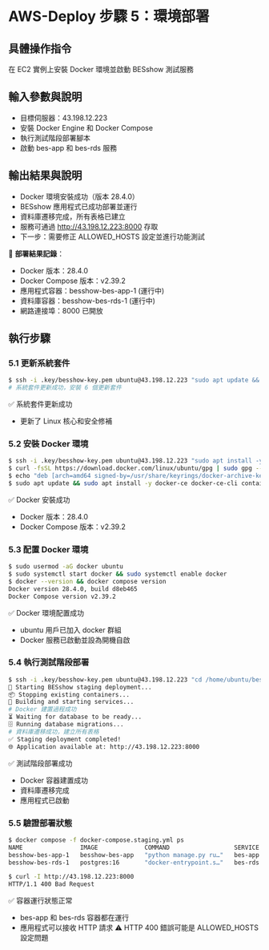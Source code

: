 # AWS-Deploy 步驟 5：環境部署

## 具體操作指令
在 EC2 實例上安裝 Docker 環境並啟動 BESshow 測試服務

## 輸入參數與說明
- 目標伺服器：43.198.12.223
- 安裝 Docker Engine 和 Docker Compose
- 執行測試階段部署腳本
- 啟動 bes-app 和 bes-rds 服務

## 輸出結果與說明
- Docker 環境安裝成功（版本 28.4.0）
- BESshow 應用程式已成功部署並運行
- 資料庫遷移完成，所有表格已建立
- 服務可通過 http://43.198.12.223:8000 存取
- 下一步：需要修正 ALLOWED_HOSTS 設定並進行功能測試

📝 **部署結果記錄**：
- Docker 版本：28.4.0
- Docker Compose 版本：v2.39.2
- 應用程式容器：besshow-bes-app-1 (運行中)
- 資料庫容器：besshow-bes-rds-1 (運行中)
- 網路連接埠：8000 已開放

## 執行步驟

### 5.1 更新系統套件
```bash
$ ssh -i .key/besshow-key.pem ubuntu@43.198.12.223 "sudo apt update && sudo apt upgrade -y"
# 系統套件更新成功，安裝 6 個更新套件
```
✅ 系統套件更新成功
- 更新了 Linux 核心和安全修補

### 5.2 安裝 Docker 環境
```bash
$ ssh -i .key/besshow-key.pem ubuntu@43.198.12.223 "sudo apt install -y ca-certificates curl gnupg lsb-release"
$ curl -fsSL https://download.docker.com/linux/ubuntu/gpg | sudo gpg --dearmor -o /usr/share/keyrings/docker-archive-keyring.gpg
$ echo "deb [arch=amd64 signed-by=/usr/share/keyrings/docker-archive-keyring.gpg] https://download.docker.com/linux/ubuntu $(lsb_release -cs) stable" | sudo tee /etc/apt/sources.list.d/docker.list > /dev/null
$ sudo apt update && sudo apt install -y docker-ce docker-ce-cli containerd.io docker-compose-plugin
```
✅ Docker 安裝成功
- Docker 版本：28.4.0
- Docker Compose 版本：v2.39.2

### 5.3 配置 Docker 環境
```bash
$ sudo usermod -aG docker ubuntu
$ sudo systemctl start docker && sudo systemctl enable docker
$ docker --version && docker compose version
Docker version 28.4.0, build d8eb465
Docker Compose version v2.39.2
```
✅ Docker 環境配置成功
- ubuntu 用戶已加入 docker 群組
- Docker 服務已啟動並設為開機自啟

### 5.4 執行測試階段部署
```bash
$ ssh -i .key/besshow-key.pem ubuntu@43.198.12.223 "cd /home/ubuntu/besshow && ./scripts/deploy-staging.sh"
🚀 Starting BESshow staging deployment...
📦 Stopping existing containers...
🔨 Building and starting services...
# Docker 建置過程成功
⏳ Waiting for database to be ready...
🗄️ Running database migrations...
# 資料庫遷移成功，建立所有表格
✅ Staging deployment completed!
🌐 Application available at: http://43.198.12.223:8000
```
✅ 測試階段部署成功
- Docker 容器建置成功
- 資料庫遷移完成
- 應用程式已啟動

### 5.5 驗證部署狀態
```bash
$ docker compose -f docker-compose.staging.yml ps
NAME                IMAGE             COMMAND                  SERVICE   CREATED              STATUS              PORTS
besshow-bes-app-1   besshow-bes-app   "python manage.py ru…"   bes-app   About a minute ago   Up About a minute   0.0.0.0:8000->8000/tcp
besshow-bes-rds-1   postgres:16       "docker-entrypoint.s…"   bes-rds   About a minute ago   Up About a minute   5432/tcp

$ curl -I http://43.198.12.223:8000
HTTP/1.1 400 Bad Request
```
✅ 容器運行狀態正常
- bes-app 和 bes-rds 容器都在運行
- 應用程式可以接收 HTTP 請求
⚠️ HTTP 400 錯誤可能是 ALLOWED_HOSTS 設定問題